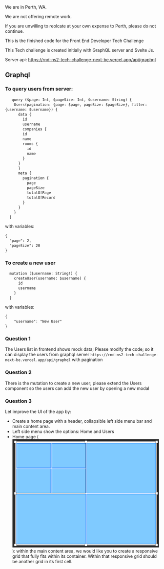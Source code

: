 We are in Perth, WA.

We are not offering remote work.

If you are unwilling to reolcate at your own expense to Perth, please do not continue.


This is the finished code for the Front End Developer Tech Challenge

This Tech challenge is created initially with GraphQL server and Svelte Js. 

Server api: https://rnd-ns2-tech-challenge-next-be.vercel.app/api/graphql

## Graphql

### To query users from server:

```
   query ($page: Int, $pageSize: Int, $username: String) {
    Users(pagination: {page: $page, pageSize: $pageSize}, filter: {username: $username}) {
      data {
        id
        username
        companies {
        id
        name
        rooms {
          id
          name
        }
      }
      }
      meta {
        pagination {
          page
          pageSize
          totalOfPage
          totalOfRecord
        }
      }
    }
  }
```
with variables:
```
{
  "page": 2,
  "pageSize": 20
}
```

### To create a new user
```
  mutation ($username: String!) {
    createUser(username: $username) {
      id
      username
    }
  }
```
with variables:
```
{
	"username": "New User"
}
```

### Question 1

The Users list in frontend shows mock data; Please modify the code; so it can display the users from graphql server `https://rnd-ns2-tech-challenge-next-be.vercel.app/api/graphql` with pagination

### Question 2

There is the mutation to create a new user; please extend the Users component so the users can add the new user by opening a new modal

### Question 3

Let improve the UI of the app by:
- Create a home page with a header, collapsible left side menu bar and main content area.
- Left side menu show the options: Home and Users
- Home page (![Homepage](homepage.png) ): within the main content area, we would like you to create a responsive grid that fully fits within its container. Within that responsive grid should be another grid in its first cell.


